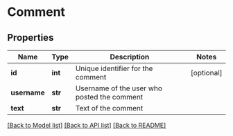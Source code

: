 # Comment

## Properties
Name | Type | Description | Notes
------------ | ------------- | ------------- | -------------
**id** | **int** | Unique identifier for the comment | [optional] 
**username** | **str** | Username of the user who posted the comment | 
**text** | **str** | Text of the comment | 

[[Back to Model list]](../README.md#documentation-for-models) [[Back to API list]](../README.md#documentation-for-api-endpoints) [[Back to README]](../README.md)


